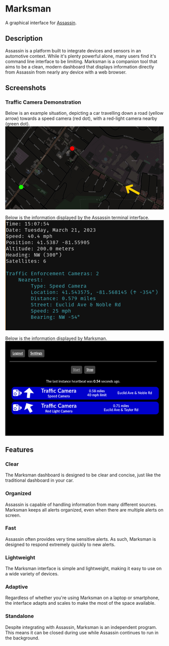 # Marksman

A graphical interface for [Assassin](https://v0lttech.com/assassin.php).


## Description

Assassin is a platform built to integrate devices and sensors in an automotive context. While it's plenty powerful alone, many users find it's command line interface to be limiting. Marksman is a companion tool that aims to be a clean, modern dashboard that displays information directly from Assassin from nearly any device with a web browser.

## Screenshots

### Traffic Camera Demonstration

Below is an example situation, depicting a car travelling down a road (yellow arrow) towards a speed camera (red dot), with a red-light camera nearby (green dot).
![A screenshot of a map, depicting an arrow approaching two marks, indicating traffic cameras.](./screenshots/trafficcamerademo/map.png)

Below is the information displayed by the Assassin terminal interface.
![A color-coded text output, show information related to the speed camera ahead.](./screenshots/trafficcamerademo/assassin.png)

Below is the information displayed by Marksman.
![A graphical interface displaying two alerts for the two enforcement cameras, with directional arrows and other information.](./screenshots/trafficcamerademo/marksman.png)


## Features

### Clear

The Marksman dashboard is designed to be clear and concise, just like the traditional dashboard in your car.

### Organized

Assassin is capable of handling information from many different sources. Marksman keeps all alerts organized, even when there are multiple alerts on screen.

### Fast

Assassin often provides very time sensitive alerts. As such, Marksman is designed to respond extremely quickly to new alerts.

### Lightweight

The Marksman interface is simple and lightweight, making it easy to use on a wide variety of devices.

### Adaptive

Regardless of whether you're using Marksman on a laptop or smartphone, the interface adapts and scales to make the most of the space available.

### Standalone

Despite integrating with Assassin, Marksman is an independent program. This means it can be closed during use while Assassin continues to run in the background.
